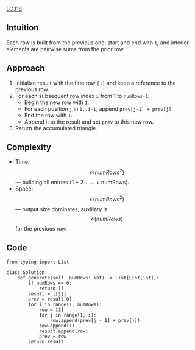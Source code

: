 [LC.118](https://leetcode.com/problems/pascals-triangle/description/)

## Intuition  
Each row is built from the previous one: start and end with `1`, and interior elements are pairwise sums from the prior row.

## Approach  
 
1. Initialize result with the first row `[1]` and keep a reference to the previous row.  
2. For each subsequent row index `i` from 1 to `numRows-1`:
   - Begin the new row with `1`.  
   - For each position `j` in `1..i-1`, append `prev[j-1] + prev[j]`.  
   - End the row with `1`.  
   - Append it to the result and set `prev` to this new row.  
3. Return the accumulated triangle.

## Complexity  
- Time: $$\mathcal{O}(numRows^2)$$ — building all entries (1 + 2 + ... + numRows).  
- Space: $$\mathcal{O}(numRows^2)$$ — output size dominates; auxiliary is $$\mathcal{O}(numRows)$$ for the previous row.

## Code
```python3
from typing import List

class Solution:
    def generate(self, numRows: int) -> List[List[int]]:
        if numRows <= 0:
            return []
        result = [[1]]
        prev = result[0]
        for i in range(1, numRows):
            row = [1]
            for j in range(1, i):
                row.append(prev[j - 1] + prev[j])
            row.append(1)
            result.append(row)
            prev = row
        return result
